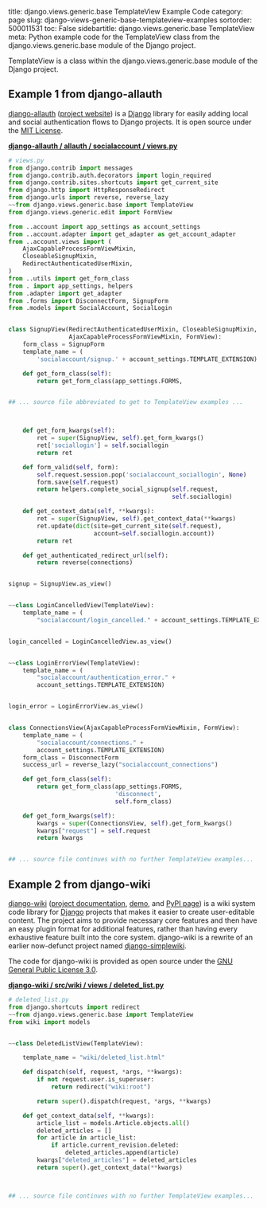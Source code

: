 title: django.views.generic.base TemplateView Example Code
category: page
slug: django-views-generic-base-templateview-examples
sortorder: 500011531
toc: False
sidebartitle: django.views.generic.base TemplateView
meta: Python example code for the TemplateView class from the django.views.generic.base module of the Django project.


TemplateView is a class within the django.views.generic.base module of the Django project.


## Example 1 from django-allauth
[django-allauth](https://github.com/pennersr/django-allauth)
([project website](https://www.intenct.nl/projects/django-allauth/)) is a
[Django](/django.html) library for easily adding local and social authentication
flows to Django projects. It is open source under the
[MIT License](https://github.com/pennersr/django-allauth/blob/master/LICENSE).
         

[**django-allauth / allauth / socialaccount / views.py**](https://github.com/pennersr/django-allauth/blob/master/allauth/socialaccount/views.py)

```python
# views.py
from django.contrib import messages
from django.contrib.auth.decorators import login_required
from django.contrib.sites.shortcuts import get_current_site
from django.http import HttpResponseRedirect
from django.urls import reverse, reverse_lazy
~~from django.views.generic.base import TemplateView
from django.views.generic.edit import FormView

from ..account import app_settings as account_settings
from ..account.adapter import get_adapter as get_account_adapter
from ..account.views import (
    AjaxCapableProcessFormViewMixin,
    CloseableSignupMixin,
    RedirectAuthenticatedUserMixin,
)
from ..utils import get_form_class
from . import app_settings, helpers
from .adapter import get_adapter
from .forms import DisconnectForm, SignupForm
from .models import SocialAccount, SocialLogin


class SignupView(RedirectAuthenticatedUserMixin, CloseableSignupMixin,
                 AjaxCapableProcessFormViewMixin, FormView):
    form_class = SignupForm
    template_name = (
        'socialaccount/signup.' + account_settings.TEMPLATE_EXTENSION)

    def get_form_class(self):
        return get_form_class(app_settings.FORMS,


## ... source file abbreviated to get to TemplateView examples ...



    def get_form_kwargs(self):
        ret = super(SignupView, self).get_form_kwargs()
        ret['sociallogin'] = self.sociallogin
        return ret

    def form_valid(self, form):
        self.request.session.pop('socialaccount_sociallogin', None)
        form.save(self.request)
        return helpers.complete_social_signup(self.request,
                                              self.sociallogin)

    def get_context_data(self, **kwargs):
        ret = super(SignupView, self).get_context_data(**kwargs)
        ret.update(dict(site=get_current_site(self.request),
                        account=self.sociallogin.account))
        return ret

    def get_authenticated_redirect_url(self):
        return reverse(connections)


signup = SignupView.as_view()


~~class LoginCancelledView(TemplateView):
    template_name = (
        "socialaccount/login_cancelled." + account_settings.TEMPLATE_EXTENSION)


login_cancelled = LoginCancelledView.as_view()


~~class LoginErrorView(TemplateView):
    template_name = (
        "socialaccount/authentication_error." +
        account_settings.TEMPLATE_EXTENSION)


login_error = LoginErrorView.as_view()


class ConnectionsView(AjaxCapableProcessFormViewMixin, FormView):
    template_name = (
        "socialaccount/connections." +
        account_settings.TEMPLATE_EXTENSION)
    form_class = DisconnectForm
    success_url = reverse_lazy("socialaccount_connections")

    def get_form_class(self):
        return get_form_class(app_settings.FORMS,
                              'disconnect',
                              self.form_class)

    def get_form_kwargs(self):
        kwargs = super(ConnectionsView, self).get_form_kwargs()
        kwargs["request"] = self.request
        return kwargs


## ... source file continues with no further TemplateView examples...

```


## Example 2 from django-wiki
[django-wiki](https://github.com/django-wiki/django-wiki)
([project documentation](https://django-wiki.readthedocs.io/en/master/),
[demo](https://demo.django-wiki.org/),
and [PyPI page](https://pypi.org/project/django-wiki/))
is a wiki system code library for [Django](/django.html)
projects that makes it easier to create user-editable content.
The project aims to provide necessary core features and then
have an easy plugin format for additional features, rather than
having every exhaustive feature built into the core system.
django-wiki is a rewrite of an earlier now-defunct project
named [django-simplewiki](https://code.google.com/p/django-simple-wiki/).

The code for django-wiki is provided as open source under the
[GNU General Public License 3.0](https://github.com/django-wiki/django-wiki/blob/master/COPYING).

[**django-wiki / src/wiki / views / deleted_list.py**](https://github.com/django-wiki/django-wiki/blob/master/src/wiki/views/deleted_list.py)

```python
# deleted_list.py
from django.shortcuts import redirect
~~from django.views.generic.base import TemplateView
from wiki import models


~~class DeletedListView(TemplateView):

    template_name = "wiki/deleted_list.html"

    def dispatch(self, request, *args, **kwargs):
        if not request.user.is_superuser:
            return redirect("wiki:root")

        return super().dispatch(request, *args, **kwargs)

    def get_context_data(self, **kwargs):
        article_list = models.Article.objects.all()
        deleted_articles = []
        for article in article_list:
            if article.current_revision.deleted:
                deleted_articles.append(article)
        kwargs["deleted_articles"] = deleted_articles
        return super().get_context_data(**kwargs)



## ... source file continues with no further TemplateView examples...

```

